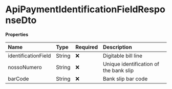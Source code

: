 # ApiPaymentIdentificationFieldResponseDto

**Properties**

| Name                | Type   | Required | Description                            |
| :------------------ | :----- | :------- | :------------------------------------- |
| identificationField | String | ❌       | Digitable bill line                    |
| nossoNumero         | String | ❌       | Unique identification of the bank slip |
| barCode             | String | ❌       | Bank slip bar code                     |

<!-- This file was generated by liblab | https://liblab.com/ -->
